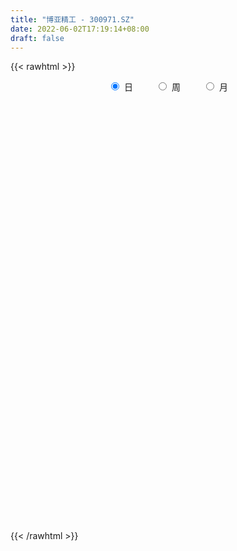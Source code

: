 ```yaml
---
title: "博亚精工 - 300971.SZ"
date: 2022-06-02T17:19:14+08:00
draft: false
---
```

{{< rawhtml >}}
    <div style="text-align: center">
        <label style="padding: 1rem;"><input style="margin-right: .5rem" type="radio" name="period" value="D" checked onclick="period_change(this)">日</label>
        <label style="padding: 1rem;"><input style="margin-right: .5rem" type="radio" name="period" value="W" onclick="period_change(this)">周</label>
        <label style="padding: 1rem;"><input style="margin-right: .5rem" type="radio" name="period" value="M" onclick="period_change(this)">月</label>
    </div>
    <div id="chart" style="height: 700px;"></div> 
    <script type="text/javascript">
        const D_v = [40845.76,30588.51,29373.66,22307.16,25020.8,30353.34,25130.33,26266.7,23688.83,17974.79,16835.4,39855.44,29773.7,24817.72,25462.7,28750.96,23483.54,11874.66,13278.51,14773.24,32583.2,26816.09,20167.13,13720.23,10401.37,14699.93,9747.79,11817.84,10522.97,8174.09,14219.99,10312.87,15884.62,14736.74,14539.2,12418.64,8589.17,10529.0,8806.54,10210.83,12000.91,11700.6,15303.2,32148.65,19069.82,16508.05,16596.69,12438.22,11035.95,19103.13,21287.46,18340.95,29730.82,23813.06,22858.8,34805.84,32520.82,26031.3,54473.54,50428.42,39341.34,28431.37,33750.84,53819.35,79688.36,72992.7,46280.64,63978.43,82988.38,76992.22,65576.5,46847.44,43279.73,41895.03,33385.56,23165.41,31147.27,23696.24,18544.94,17124.68,38862.53,26803.94,30220.03,31107.67,13638.78,11041.52,14353.0,12096.36,11744.8,10891.8,10308.0,6883.0,6713.01,8104.0,8743.44,18357.07,12492.35,12046.59,9754.99,17298.83,13247.57,17048.71,10240.09,19320.27,14662.64,16049.77,7412.18,9829.27,20187.43,10122.27,11365.6,14155.01,19912.42,14604.17,16377.91,14908.81,18852.88,17145.73,14568.27,19459.71,13907.66,16997.96,15174.64,14333.63,10819.75,12410.38,11477.42,9257.0,10459.89,12317.5,14557.92,10932.05,11092.56,8503.95,13274.49,8085.26,5998.66,6640.9,10008.38,8661.92,18038.24,13826.52,8731.03,6072.48,7155.61,6963.8,8156.15,3918.15,9098.05,5809.95,7680.36,8237.14,8328.64,14614.48,9304.7,17328.87,9937.96,13845.85,9403.01,12846.77,17385.34,8218.49,11341.75,6551.11,9371.3,5105.4,4193.04,5893.92,4062.8,4798.1,4263.24,2868.82,5814.95,3989.32,3767.73,3639.46,3730.65,3087.0,16013.3,9485.61,7870.76,6098.19,13264.87,8744.95,20960.9,16508.02,11023.21,9572.94,9367.06,12625.87,14267.26,16749.19,13642.8,11713.66,9376.54,6799.69,5358.45,5857.22,6243.38,7428.01,4466.18,5063.0,4900.79,5159.48,5168.4,3414.0,4132.76,3792.45,3078.92,3521.45,3379.19,3052.69,4772.66,5746.25,4894.22,18292.88,20628.84,12759.67,10125.26,19144.1,13933.22,10945.5,9402.0,9810.4,18418.84,10877.08,11040.04,7195.5,8063.53,7689.45,8693.87,6539.0,9385.7,10188.05,5123.45,4522.35,4417.0,6827.85,4347.96,4853.0,5460.9,4904.7,8486.0,4330.45,6180.9,4613.0,5435.99,5333.0,5062.82,6807.0]
const D_histogram = [0.0,-0.029994302,-0.0394953158,-0.0744922318,-0.156012115,-0.0999658363,-0.0784686269,-0.0355399899,-0.0509091903,-0.0655205661,-0.0672544855,0.0299481994,0.0384943742,0.0292272234,0.0334649219,-0.088148316,-0.2431376332,-0.3427207507,-0.3390335835,-0.2757827535,-0.1740566623,-0.0703817313,-0.0518081354,-0.0612647428,-0.0314952287,-0.0635058177,-0.0730657604,-0.1183023477,-0.1660285839,-0.1632953816,-0.1025410346,-0.0460237112,0.0068946236,0.0713599939,0.0986774924,0.0838237209,0.0909886703,0.0507447667,0.0261759182,-0.0128668955,-0.0799655243,-0.0811772359,-0.0351001754,0.0606173184,0.0521046117,0.0666583039,-0.057769505,-0.1088532766,-0.1186985518,-0.0080977271,0.0439434538,0.13877713,0.2589737339,0.2981932655,0.3298710594,0.4048253475,0.4880127112,0.4483573939,0.5331510285,0.6558251353,0.5607438009,0.5064678925,0.4411683262,0.484334209,0.8046302319,0.8747595307,0.7422139974,0.7629465371,0.94712449,1.2480985027,1.1135361409,0.8323957624,0.7357907192,0.4448912998,0.1574900956,-0.0600427398,-0.3543457192,-0.5758702948,-0.7445971574,-0.8530968152,-0.7464601307,-0.7105327098,-0.6426072159,-0.8241180961,-0.9342355505,-0.9495834801,-1.0155201158,-1.118242692,-1.085478708,-1.0953113939,-0.9667340991,-0.8286930985,-0.7187859571,-0.6510574816,-0.5403565401,-0.3141190446,-0.1861534375,-0.0424654939,0.0781142682,0.2325944321,0.2241959004,0.2591417083,0.2454420418,0.1356788878,0.0726198126,-0.1392680704,-0.2307120395,-0.2260283739,-0.105302763,-0.0366337931,0.053326735,0.1428605044,0.2947543973,0.3820117546,0.4788326942,0.5378286101,0.6307011843,0.6829795946,0.6397850064,0.6792311383,0.6577307308,0.6014872585,0.509090555,0.4449420453,0.3555370728,0.2516255477,0.1626406039,0.0496529775,-0.0151333392,0.0169021763,-0.0899288956,-0.2218340825,-0.4067073111,-0.5637455992,-0.5476779389,-0.504391458,-0.4311244003,-0.3597932042,-0.242178672,-0.1420115202,0.0437627825,0.036592116,-0.0510150938,-0.0777540835,-0.0417887739,-0.0659527657,-0.171698144,-0.195007145,-0.1286041962,-0.07042433,-0.0075243732,0.0556920513,0.0965206898,0.1503129281,0.1554611905,0.1888465705,0.1860575849,0.093308801,0.0681633647,0.086553204,-0.059746002,-0.1380904725,-0.2638706909,-0.3470936785,-0.4935771541,-0.5617790049,-0.5658489619,-0.6437292238,-0.61873281,-0.6159474479,-0.5352046046,-0.4130795924,-0.258990362,-0.1344735577,-0.0742800129,-0.0688763664,-0.0590114767,-0.0231204652,0.1555279494,0.2422648983,0.2586363366,0.3034848236,0.3867519737,0.4339695189,0.4953326724,0.5446237053,0.4944545657,0.4427991316,0.358725566,0.3498200467,0.3092022074,0.3082062943,0.1399413884,-0.0799903474,-0.2204006197,-0.3152308593,-0.4198369728,-0.5649732008,-0.5772836169,-0.493531306,-0.4051648001,-0.2946407129,-0.1996017048,-0.1104993171,-0.1105853652,-0.1107950723,-0.1280495381,-0.1560673234,-0.1207220009,-0.0765957456,-0.0661186109,-0.0375636725,-0.0807758085,-0.1607772106,-0.2822515216,-0.1093643265,0.0113801289,0.0401183028,-0.0267852867,0.0292606005,0.0342815078,0.0542046788,-0.0351241506,-0.0764862855,-0.3681534773,-0.6078489123,-0.6772125478,-0.7144079302,-0.6244781359,-0.4938975918,-0.3537683268,-0.2052591337,-0.0434985948,0.0786200665,0.1788837636,0.2527655486,0.2992807866,0.3229699695,0.3533486424,0.3842459513,0.4129728691,0.456399389,0.3851072337,0.3634720053,0.3547593823,0.3384783204,0.3519970657,0.369281096,0.3884537634,0.425426887]
const D_fast = [0.0,-0.0374928775,-0.0568677202,-0.1104876942,-0.2310106061,-0.1999557866,-0.1980757338,-0.1640320944,-0.1921285923,-0.2231201096,-0.2416676504,-0.1369779156,-0.1188081472,-0.1207684922,-0.1081645632,-0.2518148802,-0.4675886057,-0.6528519108,-0.7339231395,-0.7396179979,-0.6814060722,-0.5953265741,-0.589705012,-0.6144778051,-0.5925820983,-0.6404691416,-0.6682955244,-0.7431076986,-0.8323410808,-0.870431724,-0.8353126356,-0.79030124,-0.7356592493,-0.6533538805,-0.6013670089,-0.5952648501,-0.5653527332,-0.5929104451,-0.6109353141,-0.6531948517,-0.7402848615,-0.7617908822,-0.7244888655,-0.613617042,-0.6091035958,-0.5778853277,-0.7167555128,-0.7950526035,-0.8345725167,-0.7259961238,-0.6629690794,-0.5334411207,-0.3485010833,-0.2347332354,-0.1205876766,0.0555729483,0.2607634898,0.3331975211,0.5512789128,0.8379093033,0.8830139192,0.9553549839,1.0003474991,1.1645969342,1.686050515,1.9748696965,2.0278776626,2.2393468365,2.6603059119,3.2733045504,3.4171262238,3.3440847859,3.4314274224,3.251750828,3.0037221478,2.7711786274,2.3882892182,2.0227970689,1.667920917,1.3461470553,1.2661687072,1.1244629506,1.0317366405,0.6441962364,0.3005198942,0.0477760946,-0.2720405699,-0.6543238192,-0.8929295122,-1.1765900465,-1.2896962766,-1.3588285505,-1.4286178985,-1.5236537933,-1.5480419868,-1.4003342525,-1.3189070048,-1.1858354346,-1.0457271055,-0.8330983335,-0.7854478902,-0.6857166552,-0.6380558112,-0.7138992433,-0.7588033654,-1.005508266,-1.1546302449,-1.2064536728,-1.1120537526,-1.0525432311,-0.9492510192,-0.8240021237,-0.5984196315,-0.4156593355,-0.1991302223,-0.0056771539,0.2448707163,0.4678940252,0.5846456886,0.7938996051,0.9368318804,1.0309602227,1.0658361579,1.1129231595,1.1124024552,1.071397317,1.0230725242,0.9224981422,0.8539284908,0.8901895503,0.7608762545,0.5735125469,0.2869624906,-0.0110121973,-0.1318640218,-0.2146754054,-0.2491894477,-0.2678065527,-0.2107366885,-0.1460724167,0.0506425816,0.0526199441,-0.0477410391,-0.0939185497,-0.0684004335,-0.1090526168,-0.2577225311,-0.3297833183,-0.2955314186,-0.2549576349,-0.1939387714,-0.116799334,-0.0518405231,0.0395299472,0.0835435072,0.1641405299,0.2078659405,0.1384443569,0.1303397617,0.170367902,0.0091321955,-0.1037348931,-0.2954827842,-0.4654791914,-0.7353569556,-0.9440035576,-1.0895357551,-1.3283483229,-1.4580351117,-1.6092366116,-1.6622949193,-1.6434398052,-1.5540981654,-1.4631997505,-1.4215762089,-1.433391654,-1.4382796334,-1.4081687383,-1.1906383363,-1.0433351628,-0.9623046404,-0.8415849474,-0.661629804,-0.505919879,-0.3207235574,-0.1352765982,-0.0618320963,-0.0027877476,0.0028200783,0.0813695707,0.1180522832,0.1941079437,0.0608283849,-0.1791009377,-0.3746113649,-0.5482493194,-0.7578146761,-1.0441942043,-1.2008255246,-1.2404560402,-1.2533807344,-1.2165168254,-1.1713782434,-1.109900685,-1.1376330744,-1.1655415496,-1.2148084,-1.2818430161,-1.2766781937,-1.2517008749,-1.2577533929,-1.2385893726,-1.3019954607,-1.4221911655,-1.6142283569,-1.4686822435,-1.3450927558,-1.3063250062,-1.3799249174,-1.3165638801,-1.3029725958,-1.2694982552,-1.3676081221,-1.4280918285,-1.8117973896,-2.2034550526,-2.4421218251,-2.6579191901,-2.7241089298,-2.7170027836,-2.6653156003,-2.5681211906,-2.4172353005,-2.2754616224,-2.1304769844,-1.9934038124,-1.8720683777,-1.7676367024,-1.648920869,-1.5219620722,-1.3899919372,-1.23246557,-1.2074809168,-1.1382481439,-1.0582709214,-0.9899324031,-0.8884143914,-0.7788100872,-0.6625239788,-0.5191941335]
const D_slow = [0.0,-0.0074985755,-0.0173724044,-0.0359954624,-0.0749984911,-0.0999899502,-0.1196071069,-0.1284921044,-0.141219402,-0.1575995435,-0.1744131649,-0.166926115,-0.1573025215,-0.1499957156,-0.1416294851,-0.1636665642,-0.2244509725,-0.3101311601,-0.394889556,-0.4638352444,-0.50734941,-0.5249448428,-0.5378968766,-0.5532130623,-0.5610868695,-0.5769633239,-0.595229764,-0.624805351,-0.6663124969,-0.7071363423,-0.732771601,-0.7442775288,-0.7425538729,-0.7247138744,-0.7000445013,-0.6790885711,-0.6563414035,-0.6436552118,-0.6371112323,-0.6403279562,-0.6603193372,-0.6806136462,-0.6893886901,-0.6742343605,-0.6612082075,-0.6445436316,-0.6589860078,-0.686199327,-0.7158739649,-0.7178983967,-0.7069125332,-0.6722182507,-0.6074748172,-0.5329265009,-0.450458736,-0.3492523992,-0.2272492214,-0.1151598729,0.0181278843,0.1820841681,0.3222701183,0.4488870914,0.559179173,0.6802627252,0.8814202832,1.1001101658,1.2856636652,1.4764002995,1.7131814219,2.0252060476,2.3035900829,2.5116890235,2.6956367033,2.8068595282,2.8462320521,2.8312213672,2.7426349374,2.5986673637,2.4125180743,2.1992438705,2.0126288379,1.8349956604,1.6743438564,1.4683143324,1.2347554448,0.9973595748,0.7434795458,0.4639188728,0.1925491958,-0.0812786527,-0.3229621774,-0.5301354521,-0.7098319413,-0.8725963117,-1.0076854468,-1.0862152079,-1.1327535673,-1.1433699408,-1.1238413737,-1.0656927657,-1.0096437906,-0.9448583635,-0.883497853,-0.8495781311,-0.8314231779,-0.8662401955,-0.9239182054,-0.9804252989,-1.0067509896,-1.0159094379,-1.0025777542,-0.9668626281,-0.8931740288,-0.7976710901,-0.6779629166,-0.543505764,-0.385830468,-0.2150855693,-0.0551393177,0.1146684668,0.2791011495,0.4294729642,0.5567456029,0.6679811142,0.7568653824,0.8197717694,0.8604319203,0.8728451647,0.8690618299,0.873287374,0.8508051501,0.7953466295,0.6936698017,0.5527334019,0.4158139171,0.2897160526,0.1819349526,0.0919866515,0.0314419835,-0.0040608965,0.0068797991,0.0160278281,0.0032740547,-0.0161644662,-0.0266116597,-0.0430998511,-0.0860243871,-0.1347761733,-0.1669272224,-0.1845333049,-0.1864143982,-0.1724913854,-0.1483612129,-0.1107829809,-0.0719176833,-0.0247060407,0.0218083556,0.0451355558,0.062176397,0.083814698,0.0688781975,0.0343555794,-0.0316120933,-0.118385513,-0.2417798015,-0.3822245527,-0.5236867932,-0.6846190991,-0.8393023016,-0.9932891636,-1.1270903148,-1.2303602129,-1.2951078034,-1.3287261928,-1.347296196,-1.3645152876,-1.3792681568,-1.3850482731,-1.3461662857,-1.2856000611,-1.220940977,-1.1450697711,-1.0483817776,-0.9398893979,-0.8160562298,-0.6799003035,-0.5562866621,-0.4455868792,-0.3559054877,-0.268450476,-0.1911499242,-0.1140983506,-0.0791130035,-0.0991105903,-0.1542107453,-0.2330184601,-0.3379777033,-0.4792210035,-0.6235419077,-0.7469247342,-0.8482159342,-0.9218761125,-0.9717765387,-0.9994013679,-1.0270477092,-1.0547464773,-1.0867588618,-1.1257756927,-1.1559561929,-1.1751051293,-1.191634782,-1.2010257001,-1.2212196523,-1.2614139549,-1.3319768353,-1.3593179169,-1.3564728847,-1.346443309,-1.3531396307,-1.3458244806,-1.3372541036,-1.3237029339,-1.3324839716,-1.3516055429,-1.4436439123,-1.5956061403,-1.7649092773,-1.9435112598,-2.0996307938,-2.2231051918,-2.3115472735,-2.3628620569,-2.3737367056,-2.354081689,-2.3093607481,-2.2461693609,-2.1713491643,-2.0906066719,-2.0022695113,-1.9062080235,-1.8029648062,-1.688864959,-1.5925881505,-1.5017201492,-1.4130303036,-1.3284107235,-1.2404114571,-1.1480911831,-1.0509777423,-0.9446210205]
const D_data = [['2021-05-24', 36.37, 38.59, 36.02, 38.68],['2021-05-25', 38.99, 38.12, 37.55, 39.2],['2021-05-26', 37.97, 38.24, 37.32, 38.62],['2021-05-27', 38.2, 37.75, 37.56, 38.2],['2021-05-28', 37.78, 36.75, 36.66, 38.14],['2021-05-31', 36.76, 38.29, 36.67, 38.36],['2021-06-01', 37.92, 37.98, 37.61, 38.46],['2021-06-02', 38.24, 38.36, 37.82, 38.69],['2021-06-03', 38.67, 37.65, 37.61, 38.76],['2021-06-04', 37.38, 37.51, 37.23, 38.5],['2021-06-07', 37.52, 37.55, 37.23, 38.3],['2021-06-08', 37.53, 39.01, 37.3, 39.38],['2021-06-09', 38.82, 38.19, 38.08, 39.3],['2021-06-10', 38.29, 37.97, 37.65, 38.66],['2021-06-11', 37.52, 38.13, 37.31, 38.35],['2021-06-15', 38.14, 36.19, 35.97, 38.16],['2021-06-16', 35.9, 34.86, 34.71, 36.0],['2021-06-17', 34.32, 34.59, 34.32, 35.06],['2021-06-18', 34.65, 35.3, 34.65, 35.45],['2021-06-21', 34.89, 35.92, 34.89, 35.97],['2021-06-22', 36.51, 36.6, 36.51, 38.5],['2021-06-23', 36.53, 37.01, 36.53, 38.2],['2021-06-24', 36.6, 36.15, 36.03, 37.54],['2021-06-25', 36.0, 35.7, 35.6, 36.27],['2021-06-28', 36.39, 36.13, 35.69, 36.39],['2021-06-29', 36.23, 35.23, 35.01, 36.23],['2021-06-30', 35.23, 35.26, 35.08, 35.54],['2021-07-01', 35.51, 34.5, 34.46, 35.51],['2021-07-02', 34.79, 34.01, 33.88, 34.89],['2021-07-05', 34.01, 34.29, 33.92, 34.3],['2021-07-06', 34.8, 34.98, 34.19, 35.24],['2021-07-07', 34.68, 35.08, 34.61, 35.23],['2021-07-08', 35.12, 35.21, 34.81, 35.74],['2021-07-09', 35.21, 35.6, 35.01, 35.82],['2021-07-12', 36.0, 35.35, 35.17, 36.0],['2021-07-13', 35.59, 34.83, 34.72, 35.59],['2021-07-14', 34.76, 35.06, 34.6, 35.11],['2021-07-15', 35.05, 34.34, 34.07, 35.09],['2021-07-16', 34.35, 34.3, 34.1, 34.85],['2021-07-19', 34.08, 33.86, 33.68, 34.53],['2021-07-20', 33.83, 33.09, 32.91, 33.83],['2021-07-21', 33.3, 33.57, 32.95, 33.86],['2021-07-22', 33.57, 34.14, 33.08, 34.17],['2021-07-23', 34.5, 35.06, 34.26, 35.86],['2021-07-26', 34.6, 33.94, 33.65, 35.34],['2021-07-27', 34.34, 34.2, 33.82, 35.23],['2021-07-28', 33.79, 32.07, 32.04, 34.0],['2021-07-29', 32.07, 32.35, 32.07, 32.78],['2021-07-30', 32.0, 32.51, 31.9, 32.8],['2021-08-02', 32.51, 34.14, 32.05, 34.18],['2021-08-03', 34.4, 33.76, 33.67, 35.28],['2021-08-04', 33.73, 34.67, 33.73, 34.85],['2021-08-05', 34.74, 35.64, 34.41, 35.96],['2021-08-06', 36.0, 35.2, 34.72, 36.3],['2021-08-09', 35.41, 35.48, 35.16, 36.35],['2021-08-10', 35.39, 36.55, 35.28, 37.37],['2021-08-11', 36.46, 37.4, 36.21, 37.57],['2021-08-12', 37.0, 36.33, 35.71, 37.02],['2021-08-13', 36.2, 38.4, 36.0, 42.01],['2021-08-16', 38.5, 39.93, 37.51, 40.5],['2021-08-17', 39.23, 37.8, 37.58, 39.56],['2021-08-18', 37.33, 38.39, 37.06, 38.6],['2021-08-19', 37.7, 38.38, 36.76, 39.4],['2021-08-20', 39.25, 40.14, 38.5, 42.58],['2021-08-23', 41.46, 45.23, 41.0, 47.67],['2021-08-24', 44.66, 43.97, 43.25, 47.37],['2021-08-25', 43.14, 42.08, 41.61, 43.69],['2021-08-26', 42.27, 44.5, 41.04, 46.37],['2021-08-27', 44.0, 48.02, 42.62, 52.86],['2021-08-30', 48.02, 51.95, 46.22, 54.76],['2021-08-31', 51.82, 48.2, 48.1, 53.33],['2021-09-01', 48.78, 46.36, 45.51, 49.23],['2021-09-02', 46.05, 48.65, 45.56, 49.57],['2021-09-03', 47.6, 46.03, 44.6, 50.88],['2021-09-06', 46.01, 45.15, 43.35, 46.19],['2021-09-07', 44.52, 45.1, 44.37, 45.72],['2021-09-08', 44.72, 42.98, 42.98, 44.97],['2021-09-09', 42.83, 42.5, 41.7, 43.8],['2021-09-10', 42.74, 41.93, 41.3, 42.96],['2021-09-13', 42.0, 41.62, 41.16, 42.65],['2021-09-14', 41.76, 43.97, 41.4, 44.65],['2021-09-15', 43.0, 43.16, 42.21, 44.38],['2021-09-16', 42.95, 43.55, 42.36, 45.36],['2021-09-17', 43.5, 39.75, 39.65, 43.5],['2021-09-22', 38.69, 39.34, 38.59, 40.31],['2021-09-23', 39.92, 39.59, 39.17, 39.95],['2021-09-24', 39.3, 38.07, 37.92, 39.54],['2021-09-27', 37.91, 36.38, 36.15, 38.56],['2021-09-28', 36.59, 37.05, 36.11, 38.1],['2021-09-29', 36.41, 35.71, 35.61, 36.96],['2021-09-30', 36.09, 36.91, 36.0, 37.0],['2021-10-08', 37.12, 36.97, 36.8, 37.5],['2021-10-11', 36.99, 36.58, 35.71, 36.99],['2021-10-12', 36.68, 35.87, 35.06, 36.68],['2021-10-13', 35.6, 36.28, 35.3, 36.88],['2021-10-14', 35.95, 38.15, 35.95, 38.62],['2021-10-15', 37.47, 37.52, 37.02, 38.19],['2021-10-18', 37.01, 38.2, 37.01, 38.61],['2021-10-19', 37.91, 38.48, 37.63, 38.56],['2021-10-20', 38.56, 39.62, 38.19, 40.22],['2021-10-21', 39.0, 38.01, 37.73, 39.01],['2021-10-22', 37.89, 38.68, 36.89, 39.36],['2021-10-25', 38.21, 38.2, 37.69, 38.45],['2021-10-26', 36.94, 36.69, 36.37, 38.48],['2021-10-27', 36.61, 36.77, 36.22, 38.58],['2021-10-28', 36.21, 34.01, 34.01, 36.26],['2021-10-29', 34.01, 34.42, 33.75, 34.85],['2021-11-01', 34.29, 35.07, 34.29, 35.32],['2021-11-02', 35.1, 36.59, 35.1, 37.4],['2021-11-03', 36.21, 36.25, 35.8, 36.74],['2021-11-04', 36.38, 36.81, 36.1, 37.2],['2021-11-05', 36.62, 37.23, 36.29, 37.58],['2021-11-08', 37.32, 38.71, 36.89, 39.53],['2021-11-09', 38.51, 38.7, 38.1, 38.95],['2021-11-10', 38.89, 39.56, 38.63, 39.62],['2021-11-11', 39.24, 39.83, 39.01, 40.29],['2021-11-12', 39.98, 41.07, 39.98, 41.28],['2021-11-15', 41.0, 41.44, 40.25, 41.85],['2021-11-16', 41.44, 40.78, 40.15, 41.44],['2021-11-17', 40.5, 42.34, 40.3, 42.98],['2021-11-18', 42.3, 42.19, 41.42, 42.56],['2021-11-19', 41.8, 42.1, 41.62, 43.47],['2021-11-22', 42.0, 41.76, 41.64, 42.77],['2021-11-23', 42.38, 42.16, 41.8, 43.34],['2021-11-24', 42.63, 41.85, 41.52, 42.66],['2021-11-25', 42.25, 41.5, 41.21, 42.25],['2021-11-26', 41.7, 41.45, 41.41, 42.77],['2021-11-29', 40.57, 40.81, 40.5, 41.43],['2021-11-30', 40.7, 41.07, 40.21, 41.95],['2021-12-01', 41.08, 42.32, 40.6, 42.32],['2021-12-02', 42.36, 40.47, 40.12, 42.36],['2021-12-03', 40.21, 39.5, 39.43, 40.49],['2021-12-06', 39.61, 37.83, 37.74, 39.65],['2021-12-07', 37.98, 36.95, 36.81, 37.98],['2021-12-08', 37.4, 38.36, 37.4, 39.46],['2021-12-09', 38.55, 38.49, 38.29, 38.97],['2021-12-10', 38.09, 38.84, 38.02, 39.2],['2021-12-13', 38.91, 38.91, 38.28, 39.29],['2021-12-14', 38.5, 39.77, 38.5, 40.16],['2021-12-15', 39.93, 39.99, 39.4, 40.36],['2021-12-16', 40.0, 41.8, 40.0, 41.87],['2021-12-17', 41.4, 39.9, 39.89, 41.75],['2021-12-20', 39.61, 38.63, 38.57, 39.94],['2021-12-21', 38.63, 39.03, 38.46, 39.33],['2021-12-22', 38.95, 39.79, 38.85, 40.38],['2021-12-23', 40.06, 39.02, 38.58, 40.06],['2021-12-24', 38.9, 37.54, 37.5, 39.4],['2021-12-27', 37.8, 38.06, 37.33, 38.38],['2021-12-28', 38.33, 39.15, 38.29, 39.85],['2021-12-29', 39.15, 39.28, 38.61, 39.58],['2021-12-30', 39.44, 39.61, 38.92, 40.0],['2021-12-31', 39.61, 39.95, 39.4, 40.25],['2022-01-04', 39.94, 39.99, 39.12, 39.99],['2022-01-05', 39.49, 40.49, 39.14, 40.66],['2022-01-06', 39.9, 40.15, 39.45, 40.5],['2022-01-07', 40.0, 40.74, 39.56, 41.07],['2022-01-10', 40.55, 40.52, 40.01, 40.95],['2022-01-11', 40.59, 39.25, 39.2, 41.18],['2022-01-12', 39.35, 39.85, 39.35, 40.92],['2022-01-13', 40.02, 40.45, 39.32, 40.85],['2022-01-14', 39.81, 38.06, 37.81, 39.93],['2022-01-17', 37.8, 38.23, 37.42, 38.7],['2022-01-18', 38.28, 36.92, 36.92, 38.36],['2022-01-19', 36.99, 36.63, 36.45, 37.17],['2022-01-20', 36.61, 34.85, 34.6, 36.85],['2022-01-21', 35.19, 34.78, 34.49, 35.19],['2022-01-24', 34.78, 34.87, 34.33, 35.11],['2022-01-25', 34.47, 33.15, 33.15, 35.1],['2022-01-26', 33.15, 33.68, 33.15, 34.16],['2022-01-27', 33.68, 32.85, 32.8, 33.72],['2022-01-28', 33.39, 33.44, 32.66, 33.75],['2022-02-07', 33.88, 33.96, 33.61, 34.2],['2022-02-08', 33.95, 34.66, 33.51, 34.81],['2022-02-09', 34.5, 34.7, 34.45, 34.99],['2022-02-10', 34.73, 34.12, 34.0, 34.84],['2022-02-11', 34.07, 33.36, 33.1, 34.11],['2022-02-14', 33.65, 33.21, 33.01, 33.85],['2022-02-15', 33.53, 33.43, 32.93, 33.53],['2022-02-16', 33.42, 35.66, 33.18, 36.49],['2022-02-17', 35.05, 35.2, 34.92, 35.86],['2022-02-18', 34.95, 34.62, 34.2, 35.35],['2022-02-21', 34.62, 35.2, 34.32, 35.28],['2022-02-22', 35.37, 36.15, 34.41, 37.56],['2022-02-23', 36.13, 36.24, 35.56, 36.5],['2022-02-24', 35.8, 36.96, 35.31, 37.53],['2022-02-25', 35.91, 37.42, 35.6, 37.79],['2022-02-28', 37.47, 36.5, 36.18, 37.61],['2022-03-01', 36.57, 36.51, 36.3, 37.41],['2022-03-02', 36.31, 36.0, 35.68, 36.52],['2022-03-03', 36.03, 36.93, 35.61, 36.99],['2022-03-04', 36.5, 36.63, 35.81, 37.43],['2022-03-07', 36.59, 37.24, 35.8, 37.68],['2022-03-08', 37.34, 34.85, 34.63, 37.38],['2022-03-09', 34.67, 33.16, 31.16, 35.21],['2022-03-10', 34.0, 33.04, 32.81, 34.34],['2022-03-11', 32.82, 32.73, 31.58, 32.92],['2022-03-14', 32.22, 31.73, 31.71, 32.7],['2022-03-15', 31.73, 30.09, 30.09, 31.73],['2022-03-16', 30.6, 30.79, 29.8, 31.05],['2022-03-17', 31.28, 31.66, 30.86, 32.05],['2022-03-18', 31.7, 31.71, 31.35, 32.08],['2022-03-21', 31.73, 32.12, 31.6, 32.23],['2022-03-22', 31.82, 32.15, 31.82, 32.77],['2022-03-23', 31.96, 32.31, 31.78, 32.46],['2022-03-24', 32.05, 31.2, 31.1, 32.05],['2022-03-25', 31.31, 30.96, 30.96, 31.74],['2022-03-28', 31.87, 30.45, 30.0, 31.87],['2022-03-29', 30.45, 29.92, 29.91, 30.79],['2022-03-30', 29.97, 30.46, 29.97, 30.6],['2022-03-31', 30.46, 30.54, 30.01, 30.89],['2022-04-01', 30.1, 30.04, 30.0, 30.6],['2022-04-06', 30.01, 30.16, 29.92, 30.44],['2022-04-07', 30.0, 29.0, 28.88, 30.1],['2022-04-08', 29.28, 27.93, 27.8, 29.28],['2022-04-11', 27.88, 26.5, 26.43, 27.88],['2022-04-12', 26.55, 29.98, 26.3, 31.68],['2022-04-13', 29.69, 29.89, 28.1, 31.58],['2022-04-14', 30.49, 28.97, 28.63, 30.49],['2022-04-15', 28.19, 27.48, 27.3, 28.87],['2022-04-18', 27.5, 28.8, 27.18, 30.29],['2022-04-19', 28.23, 28.16, 27.88, 29.0],['2022-04-20', 28.15, 28.26, 27.9, 28.63],['2022-04-21', 28.1, 26.52, 26.36, 28.35],['2022-04-22', 26.7, 26.53, 25.62, 26.7],['2022-04-25', 23.5, 22.11, 22.0, 24.2],['2022-04-26', 21.79, 20.71, 20.61, 22.52],['2022-04-27', 20.32, 21.25, 20.0, 21.51],['2022-04-28', 20.9, 20.54, 20.26, 21.27],['2022-04-29', 20.87, 21.45, 20.64, 21.72],['2022-05-05', 21.57, 21.8, 21.35, 22.13],['2022-05-06', 21.41, 21.99, 21.22, 22.35],['2022-05-09', 21.84, 22.32, 21.83, 22.85],['2022-05-10', 21.91, 22.89, 21.91, 23.49],['2022-05-11', 22.68, 22.84, 22.62, 23.76],['2022-05-12', 22.71, 22.94, 22.69, 23.38],['2022-05-13', 23.27, 22.93, 22.72, 23.27],['2022-05-16', 22.93, 22.82, 22.8, 23.65],['2022-05-17', 23.0, 22.67, 22.2, 23.0],['2022-05-18', 22.56, 22.88, 22.56, 23.45],['2022-05-19', 22.7, 23.07, 22.42, 23.1],['2022-05-20', 23.14, 23.26, 22.93, 23.67],['2022-05-23', 23.23, 23.74, 23.22, 23.82],['2022-05-24', 23.68, 22.33, 22.31, 24.12],['2022-05-25', 22.21, 22.78, 22.16, 22.88],['2022-05-26', 22.85, 22.94, 22.03, 23.09],['2022-05-27', 23.3, 22.86, 22.71, 23.43],['2022-05-30', 23.28, 23.32, 22.46, 23.33],['2022-05-31', 23.37, 23.57, 22.73, 23.64],['2022-06-01', 23.75, 23.84, 23.08, 24.2],['2022-06-02', 23.7, 24.4, 23.54, 24.46]]
const W_v = [231483.23,311369.34,175941.95,73734.43,174732.21,145938.56,148135.89,123413.99,136744.96,77387.67,108059.89,57189.9,63328.31,54882.55,81364.19,75648.73,112275.42,170690.3,205771.32,345928.51,274590.92,129939.42,144118.85,39033.3,45040.96,6883.0,54409.87,69396.69,67684.95,65659.58,84656.19,82079.33,64215.82,57524.36,46954.92,57175.96,37079.07,34743.65,49576.69,63418.93,40588.05,23211.1,20080.28,40187.32,65576.93,56856.34,58281.88,29353.24,23705.67,17904.77,13571.6,66700.87,63235.22,55594.99,16383.32,35758.55,25906.71,28515.05,22638.81]
const W_histogram = [0.0,-0.5386210826,-0.9571598672,-1.0178497997,-1.0267969342,-1.0036942672,-0.908372732,-0.7400798781,-0.5421198858,-0.5548778353,-0.4916451825,-0.5163562112,-0.3843944251,-0.3447077446,-0.2326877079,-0.2919089252,-0.120286491,0.219848706,0.5540991201,1.2577166592,1.5232146297,1.3620629152,1.0613687805,0.7184648014,0.3986277613,0.1869640145,0.085041482,0.0959805123,-0.1690249551,-0.1415189381,0.1339404436,0.370739242,0.4628342866,0.3753861912,0.2614573131,0.2460736009,0.0744452676,0.1181234541,0.1908080706,0.0559809243,-0.2402609032,-0.4977909686,-0.6360122772,-0.6052421089,-0.3705057084,-0.2484934506,-0.4014371535,-0.5339905359,-0.6283671513,-0.7032847578,-0.8364186213,-0.8912185208,-0.9239250724,-1.2025305495,-1.2592596689,-1.1455499784,-0.9672912286,-0.8023012393,-0.5286420252]
const W_fast = [0.0,-0.6732763533,-1.3311051047,-1.646257487,-1.9119038551,-2.1397247549,-2.2714964028,-2.2882235183,-2.2257934975,-2.3772709058,-2.4369495486,-2.5907496301,-2.5548864503,-2.601376706,-2.5475285962,-2.6797270448,-2.5381762333,-2.1430788599,-1.6703036657,-0.6522569619,-0.0059553339,0.1734086804,0.1380567408,-0.025231038,-0.2454111377,-0.4103338809,-0.4909960429,-0.4560618845,-0.7633235907,-0.7711973082,-0.4622528156,-0.1327692067,0.0750344095,0.081432862,0.0328683121,0.0790030002,-0.0740140163,-0.0008049663,0.1195816679,-0.0012502473,-0.3575573007,-0.7395351082,-1.0367594861,-1.1572998451,-1.0151898716,-0.9553009765,-1.2086039678,-1.4746549841,-1.7261233874,-1.9768621833,-2.3191007022,-2.5967052318,-2.8603930515,-3.4396311661,-3.8111752026,-3.9838530068,-4.0474170641,-4.0830023846,-3.9415036769]
const W_slow = [0.0,-0.1346552707,-0.3739452375,-0.6284076874,-0.8851069209,-1.1360304877,-1.3631236707,-1.5481436402,-1.6836736117,-1.8223930705,-1.9453043661,-2.0743934189,-2.1704920252,-2.2566689613,-2.3148408883,-2.3878181196,-2.4178897424,-2.3629275659,-2.2244027858,-1.909973621,-1.5291699636,-1.1886542348,-0.9233120397,-0.7436958393,-0.644038899,-0.5972978954,-0.5760375249,-0.5520423968,-0.5942986356,-0.6296783701,-0.5961932592,-0.5035084487,-0.3877998771,-0.2939533293,-0.228589001,-0.1670706008,-0.1484592839,-0.1189284203,-0.0712264027,-0.0572311716,-0.1172963974,-0.2417441396,-0.4007472089,-0.5520577361,-0.6446841632,-0.7068075259,-0.8071668143,-0.9406644483,-1.0977562361,-1.2735774255,-1.4826820809,-1.7054867111,-1.9364679792,-2.2371006165,-2.5519155338,-2.8383030284,-3.0801258355,-3.2807011453,-3.4128616516]
const W_data = [['2021-04-16', 50.0, 45.31, 41.22, 53.28],['2021-04-23', 44.0, 36.87, 36.11, 45.36],['2021-04-30', 36.18, 35.14, 34.63, 37.71],['2021-05-07', 35.12, 37.46, 34.8, 38.52],['2021-05-14', 37.59, 36.99, 35.72, 40.98],['2021-05-21', 37.0, 36.47, 35.4, 38.12],['2021-05-28', 36.37, 36.75, 36.02, 39.2],['2021-06-04', 36.76, 37.51, 36.67, 38.76],['2021-06-11', 37.52, 38.13, 37.23, 39.38],['2021-06-18', 38.14, 35.3, 34.32, 38.16],['2021-06-25', 34.89, 35.7, 34.89, 38.5],['2021-07-02', 36.39, 34.01, 33.88, 36.39],['2021-07-09', 34.01, 35.6, 33.92, 35.82],['2021-07-16', 36.0, 34.3, 34.07, 36.0],['2021-07-23', 34.08, 35.06, 32.91, 35.86],['2021-07-30', 34.6, 32.51, 31.9, 35.34],['2021-08-06', 32.51, 35.2, 32.05, 36.3],['2021-08-13', 35.41, 38.4, 35.16, 42.01],['2021-08-20', 38.5, 40.14, 36.76, 42.58],['2021-08-27', 41.46, 48.02, 41.0, 52.86],['2021-09-03', 48.02, 46.03, 44.6, 54.76],['2021-09-10', 46.01, 41.93, 41.3, 46.19],['2021-09-17', 42.0, 39.75, 39.65, 45.36],['2021-09-24', 38.69, 38.07, 37.92, 40.31],['2021-09-30', 37.91, 36.91, 35.61, 38.56],['2021-10-08', 37.12, 36.97, 36.8, 37.5],['2021-10-15', 36.99, 37.52, 35.06, 38.62],['2021-10-22', 37.01, 38.68, 36.89, 40.22],['2021-10-29', 38.21, 34.42, 33.75, 38.58],['2021-11-05', 34.29, 37.23, 34.29, 37.58],['2021-11-12', 37.32, 41.07, 36.89, 41.28],['2021-11-19', 41.0, 42.1, 40.15, 43.47],['2021-11-26', 42.0, 41.45, 41.21, 43.34],['2021-12-03', 40.57, 39.5, 39.43, 42.36],['2021-12-10', 39.61, 38.84, 36.81, 39.65],['2021-12-17', 38.91, 39.9, 38.28, 41.87],['2021-12-24', 39.61, 37.54, 37.5, 40.38],['2021-12-31', 37.8, 39.95, 37.33, 40.25],['2022-01-07', 39.94, 40.74, 39.12, 41.07],['2022-01-14', 40.55, 38.06, 37.81, 41.18],['2022-01-21', 37.8, 34.78, 34.49, 38.7],['2022-01-28', 34.78, 33.44, 32.66, 35.11],['2022-02-11', 33.88, 33.36, 33.1, 34.99],['2022-02-18', 33.65, 34.62, 32.93, 36.49],['2022-02-25', 34.62, 37.42, 34.32, 37.79],['2022-03-04', 37.47, 36.63, 35.61, 37.61],['2022-03-11', 36.59, 32.73, 31.16, 37.68],['2022-03-18', 32.22, 31.71, 29.8, 32.7],['2022-03-25', 31.73, 30.96, 30.96, 32.77],['2022-04-01', 31.87, 30.04, 29.91, 31.87],['2022-04-08', 30.01, 27.93, 27.8, 30.44],['2022-04-15', 27.88, 27.48, 26.3, 31.68],['2022-04-22', 27.5, 26.53, 25.62, 30.29],['2022-04-29', 23.5, 21.45, 20.0, 24.2],['2022-05-06', 21.57, 21.99, 21.22, 22.35],['2022-05-13', 21.84, 22.93, 21.83, 23.76],['2022-05-20', 22.93, 23.26, 22.2, 23.67],['2022-05-27', 23.23, 22.86, 22.03, 24.12],['2022-06-02', 23.28, 24.4, 22.46, 24.46]]
const M_v = [718794.5199999998,572894.4299999999,450102.26,297564.59,977234.2699999999,490154.7299999999,198374.51,316327.81,213761.0699999999,176794.77,136867.74,171699.5000000001,202481.87,117332.62,11869.82]
const M_histogram = [0.0,0.201025641,0.1226608226,-0.1091231329,0.7521297012,0.5298136972,0.2003797989,0.4039126902,0.4340454629,0.0089483054,-0.0684792098,-0.4994145002,-1.3279422965,-1.6438179161,-1.7003925541]
const M_fast = [0.0,0.2512820513,0.2035824385,-0.0554823002,0.9938029592,0.9039403794,0.6246014309,0.9291124947,1.0677566332,0.6448965521,0.5503492344,-0.005439681,-1.1659530514,-1.8927831502,-2.3744559267]
const M_slow = [0.0,0.0502564103,0.0809216159,0.0536408327,0.241673258,0.3741266823,0.424221632,0.5251998045,0.6337111703,0.6359482466,0.6188284442,0.4939748191,0.161989245,-0.248965234,-0.6740633726]
const M_data = [['2021-04-30', 50.0, 35.14, 34.63, 53.28],['2021-05-31', 35.12, 38.29, 34.8, 40.98],['2021-06-30', 37.92, 35.26, 34.32, 39.38],['2021-07-30', 35.51, 32.51, 31.9, 36.0],['2021-08-31', 32.51, 48.2, 32.05, 54.76],['2021-09-30', 48.78, 36.91, 35.61, 50.88],['2021-10-29', 37.12, 34.42, 33.75, 40.22],['2021-11-30', 34.29, 41.07, 34.29, 43.47],['2021-12-31', 41.08, 39.95, 36.81, 42.36],['2022-01-28', 39.94, 33.44, 32.66, 41.18],['2022-02-28', 33.88, 36.5, 32.93, 37.79],['2022-03-31', 36.57, 30.54, 29.8, 37.68],['2022-04-29', 30.1, 21.45, 20.0, 31.68],['2022-05-31', 21.57, 23.57, 21.22, 24.12],['2022-06-30', 23.75, 24.4, 23.08, 24.46]]
        const D_a = [null,39.2,null,null,null,null,null,null,null,null,null,null,null,null,null,null,null,34.32,null,null,null,null,null,null,36.39,null,null,null,33.88,null,null,null,null,null,36.0,null,null,null,null,null,null,null,null,null,null,null,null,null,31.9,null,null,null,null,null,null,null,null,null,null,null,null,null,null,null,null,null,null,null,null,54.76,null,null,null,null,null,null,null,null,null,null,null,null,null,null,null,null,null,null,null,null,null,null,null,35.06,null,null,null,null,null,40.22,null,null,null,null,null,null,33.75,null,null,null,null,null,null,null,null,null,null,null,null,null,null,43.47,null,null,null,null,null,null,null,null,null,null,null,36.81,null,null,null,null,null,null,41.87,null,null,null,null,null,null,37.33,null,null,null,null,null,null,null,null,null,41.18,null,null,null,null,null,null,null,null,null,null,null,null,32.66,null,null,null,null,null,null,null,null,null,null,null,null,null,null,37.79,null,null,null,null,null,null,null,null,null,null,null,null,29.8,null,null,null,32.77,null,null,null,null,null,null,null,null,null,null,null,null,26.3,null,null,null,null,29.0,null,null,null,null,null,20.0,null,null,null,null,null,null,null,null,null,null,null,null,null,null,null,24.12,null,null,null,22.46,null,null,null]
const W_a = [null,null,34.63,null,null,null,null,null,39.38,null,null,null,null,null,null,31.9,null,null,null,null,54.76,null,null,null,null,null,null,null,33.75,null,null,null,null,null,null,41.87,null,null,null,null,null,null,null,null,null,null,null,null,null,null,null,null,null,20.0,null,null,null,null,null]
const M_a = [null,null,null,31.9,null,null,null,43.47,null,null,null,null,20.0,null,null]
        const D_b = [[{ coord: ['2021-05-25', 36.39] }, { coord: ['2021-10-29', 34.32] }],[{ coord: ['2021-11-19', 41.87] }, { coord: ['2022-02-25', 37.33] }]]
const W_b = [[{ coord: ['2021-04-30', 39.38] }, { coord: ['2021-12-17', 34.63] }]]
const M_b = []
    </script>
{{< /rawhtml >}}
